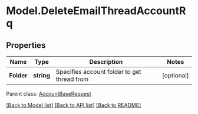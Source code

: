 # Model.DeleteEmailThreadAccountRq
## Properties
Name | Type | Description | Notes
------------ | ------------- | ------------- | -------------
**Folder** | **string** | Specifies account folder to get thread from              | [optional] 

 Parent class: [AccountBaseRequest](AccountBaseRequest.md)

[[Back to Model list]](README.md#documentation-for-models) [[Back to API list]](README.md#documentation-for-api-endpoints) [[Back to README]](README.md)


